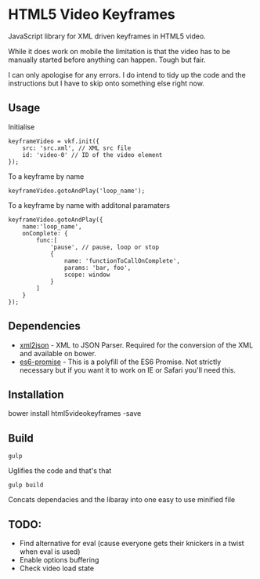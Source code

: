 # HTML5 Video Keyframes

JavaScript library for XML driven keyframes in HTML5 video.

While it does work on mobile the limitation is that the video has to be manually started before anything can happen. Tough but fair.

I can only apologise for any errors. I do intend to tidy up the code and the instructions but I have to skip onto something else right now.

## Usage
Initialise
```
keyframeVideo = vkf.init({
	src: 'src.xml', // XML src file
	id: 'video-0' // ID of the video element
});	
```
To a keyframe by name
```
keyframeVideo.gotoAndPlay('loop_name');
```
To a keyframe by name with additonal paramaters
```
keyframeVideo.gotoAndPlay({
	name:'loop_name',
	onComplete: {
		func:[
			'pause', // pause, loop or stop
			{
				name: 'functionToCallOnComplete',
				params: 'bar, foo',
				scope: window
			}
		]					
	}
});
```
## Dependencies

* [xml2json](https://github.com/ron-liu/xml2json) - XML to JSON Parser. Required for the conversion of the XML and available on bower.
* [es6-promise](https://github.com/components/es6-promise) - This is a polyfill of the ES6 Promise. Not strictly necessary but if you want it to work on IE or Safari you'll need this.

## Installation

bower install html5videokeyframes -save

## Build
```
gulp
```
Uglifies the code and that's that

```
gulp build 
```
Concats dependacies and the libaray into one easy to use minified file

## TODO:

* Find alternative for eval (cause everyone gets their knickers in a twist when eval is used)
* Enable options buffering
* Check video load state
